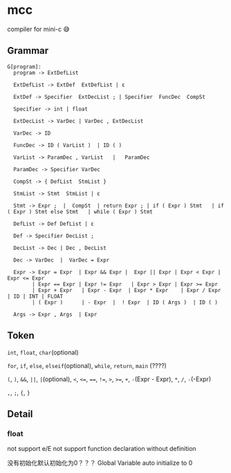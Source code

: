 # mcc

compiler for mini-c 😅

## Grammar

```
G[program]:
  program -> ExtDefList

  ExtDefList -> ExtDef  ExtDefList | ε

  ExtDef -> Specifier  ExtDecList ; | Specifier  FuncDec  CompSt

  Specifier -> int | float

  ExtDecList -> VarDec | VarDec , ExtDecList

  VarDec -> ID

  FuncDec -> ID ( VarList )  | ID ( )

  VarList -> ParamDec , VarList   |   ParamDec

  ParamDec -> Specifier VarDec

  CompSt -> { DefList  StmList }

  StmList -> Stmt  StmList | ε

  Stmt -> Expr ;  |  CompSt  | return Expr ; | if ( Expr ) Stmt   | if ( Expr ) Stmt else Stmt   | while ( Expr ) Stmt

  DefList -> Def DefList | ε

  Def -> Specifier DecList ;

  DecList -> Dec | Dec , DecList

  Dec -> VarDec  |  VarDec = Expr

  Expr -> Expr = Expr  | Expr && Expr |  Expr || Expr | Expr < Expr | Expr <= Expr
	 	| Expr == Expr | Expr != Expr	| Expr > Expr | Expr >= Expr
		| Expr + Expr	| Expr - Expr  | Expr * Expr	| Expr / Expr	| ID | INT | FLOAT
		| ( Expr )		| - Expr  |  ! Expr  | ID ( Args )  | ID ( )

  Args -> Expr , Args  | Expr
```

## Token

`int`, `float`, `char`(optional)

`for`, `if`, `else`, `elseif`(optional), `while`, `return`, `main` (????)

`(`, `)`, `&&`, `||`, `|`(optional), `<`, `<=`, `==`, `!=`, `>`, `>=`,
`+`, `-`(Expr - Expr), `*`, `/`, `-`(-Expr)

`,`, `;`,  `{`, `}`

## Detail

### float
not support e/E
not support function declaration without definition

没有初始化默认初始化为0？？？
Global Variable auto initialize to 0